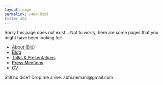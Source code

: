 ```yaml
---
layout: page
permalink: /404.html
title: 404
---
```


<p>Sorry this page does not exist... Not to worry, here are some pages that you might have been looking for:
	<ul>
		<li><a href="/about">About (Bio)</a></li>
		<li><a href="https://medium.com/@abhinemani">Blog</a></li>
		<li><a href="/talks">Talks & Presentations</a></li>
		<li><a href="/press">Press Mentions</a></li>
		<li><a href="/cv">CV</a></li>
	</ul>
	Still no dice? Drop me a line: abhi.nemani@gmail.com
</p>


